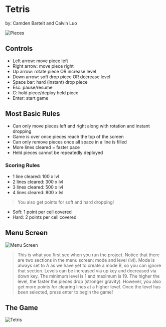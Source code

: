 # Tetris
by: Camden Bartelt and Calvin Luo

![Pieces](https://o.remove.bg/downloads/6f508425-a86a-4755-864d-f2a3c9f467ca/pieces-removebg-preview.png)
## Controls
- Left arrow: move piece left
- Right arrow: move piece right
- Up arrow: rotate piece OR increase level
- Down arrow: soft drop piece OR decrease level
- Space bar: hard (instant) drop piece
- Esc: pause/resume
- C: hold piece/deploy held piece
- Enter: start game
## Most Basic Rules
- Can only move pieces left and right along with rotation and instant dropping
- Game is over once pieces reach the top of the screen
- Can only remove pieces once all space in a line is filled
- More lines cleared = faster pace
- Held pieces cannot be repeatedly deployed
### Scoring Rules
- 1 line cleared: 100 x lvl
- 2 lines cleared: 300 x lvl
- 3 lines cleared: 500 x lvl
- 4 lines cleared: 800 x lvl
>You also get points for soft and hard dropping!
- Soft: 1 point per cell covered
- Hard: 2 points per cell covered
## Menu Screen
![Menu Screen](https://gcdnb.pbrd.co/images/FmbZF6BkkA3Z.png?o=1)
>This is what you first see when you run the project. Notice that there are two sections in the menu screen: mode and level (lvl). Mode is always set to A as we have yet to create a mode B, so you can ignore that section. Levels can be increased via up key and decreased via down key. The minimum level is 1 and maximum is 19. The higher the level, the faster the pieces drop (stronger gravity). However, you also get more points for clearing lines at a higher level. Once the level has been selected, press enter to begin the game! 
## The Game
![Tetris](https://user-images.githubusercontent.com/90801636/171360119-0d60ea42-df01-4d7c-8d1d-b6934057d76e.png)
